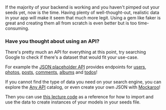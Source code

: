 
If the majority of your backend is working and you haven't pimped out your seeds yet, now is the time. Having plenty of well-thought-out, realistic data in your app will make it seem that much more legit. Using a gem like faker is great and creating them all from scratch is even better but is too time-consuming.

### Have you thought about using an API?

There's pretty much an API for everything at this point, try searching Google to check if there's a dataset that would fit your use-case.

For example the [JSON placeholder API](https://jsonplaceholder.typicode.com/) provides endpoints for [users](https://jsonplaceholder.typicode.com/users), [photos](https://jsonplaceholder.typicode.com/photos), [posts](https://jsonplaceholder.typicode.com/posts), [comments](https://jsonplaceholder.typicode.com/comments), [albums](https://jsonplaceholder.typicode.com/albums) and [todos](https://jsonplaceholder.typicode.com/todos)!

If you cannot find the type of data you need on your search engine, you can explore the [Any API](https://any-api.com/) catalog, or even create your own JSON with [Mockaroo](https://www.mockaroo.com/)!


Then you can use [this lecture code](https://kitt.lewagon.com/camps/<user.batch_slug>/lectures/05-Rails%2F09-Airbnb-SMTP#/0/1/3) as a reference for how to import and use the data to create instances of your models in your seeds file.


